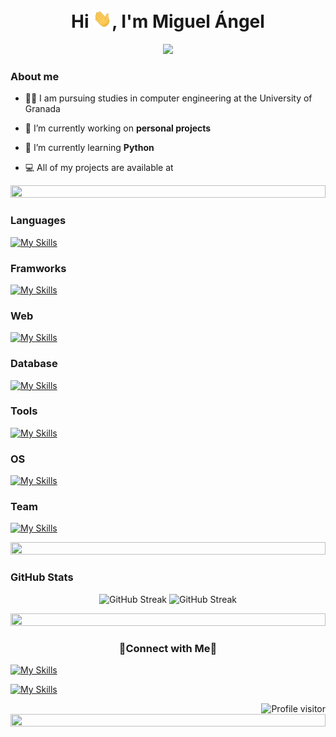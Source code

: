 <h1 align="center">Hi <img src="https://raw.githubusercontent.com/ABSphreak/ABSphreak/master/gifs/Hi.gif" width="30px">, I'm Miguel Ángel</h1>
<p align="center">
  <img src="https://readme-typing-svg.herokuapp.com?font=Fira+Code&pause=1000&random=false&width=435&lines=Full-Stack+Software+Developer;A+passionate+Programmer&center=true&width=500&height=50">
</p>


<!-- About Section -->
### About me
<p align="center">
  
  - 👨‍💻 I am pursuing studies in computer engineering at the University of Granada
  
  - 🔭 I’m currently working on **personal projects**
  
  - 🌱 I’m currently learning **Python**
  
  - 💻 All of my projects are available at []( )
</p>


<img src="https://i.imgur.com/dBaSKWF.gif" height="20" width="100%">

<!-- Languages Section -->
### Languages 
[![My Skills](https://skillicons.dev/icons?i=c,cpp,python,java,php,js)](https://skillicons.dev)

### Framworks
[![My Skills](https://skillicons.dev/icons?i=django,react,bootstrap)](https://skillicons.dev)

### Web
[![My Skills](https://skillicons.dev/icons?i=html,css,nginx)](https://skillicons.dev)

### Database
[![My Skills](https://skillicons.dev/icons?i=mysql,mongodb)](https://skillicons.dev)

### Tools
[![My Skills](https://skillicons.dev/icons?i=git,github,vscode,docker,cmake,md,sublime,vim)](https://skillicons.dev)

### OS
[![My Skills](https://skillicons.dev/icons?i=ubuntu,windows)](https://skillicons.dev)

### Team
[![My Skills](https://skillicons.dev/icons?i=discord,gmail,linkedin)](https://skillicons.dev)


<img src="https://i.imgur.com/dBaSKWF.gif" height="20" width="100%">

<!-- Stats Section -->
### GitHub Stats
<p align="center">
  <img src="https://github-readme-stats.vercel.app/api?username=migueruiz&show_icons=true&theme=dark" alt="GitHub Streak" />
  <img src="https://github-readme-streak-stats.herokuapp.com/?user=migueruiz&theme=highcontrast" alt="GitHub Streak"/>
</p>


<img src="https://i.imgur.com/dBaSKWF.gif" height="20" width="100%">

<!-- Connect Section -->
<h3 align="center">🤝Connect with Me🤝</h3>
<p align="center">

[![My Skills](https://skillicons.dev/icons?i=linkedin,gmail)](https://www.linkedin.com/in/miguel-%C3%A1ngel-ruiz-bustos-557430201/,mailto:mruiz8122001@gmail.com)


[![My Skills](https://skillicons.dev/icons?i=gmail)](mailto:mruiz8122001@gmail.com)

</p>

<a href="https://komarev.com/ghpvc/?username=migueruiz">
  <img align="right" src="https://komarev.com/ghpvc/?username=migueruiz&label=Visitors&color=0e75b6&style=flat" alt="Profile visitor" />
</a>



<img src="https://i.imgur.com/dBaSKWF.gif" height="20" width="100%">